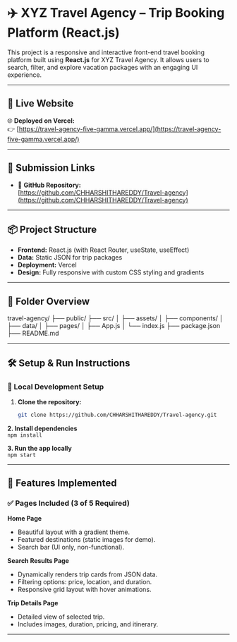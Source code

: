 # ✈️ XYZ Travel Agency – Trip Booking Platform (React.js)

This project is a responsive and interactive front-end travel booking platform built using **React.js** for XYZ Travel Agency. It allows users to search, filter, and explore vacation packages with an engaging UI experience.

---

## 🔗 Live Website

🌐 **Deployed on Vercel:**  
👉 [https://travel-agency-five-gamma.vercel.app/](https://travel-agency-five-gamma.vercel.app/)

---

## 🧾 Submission Links

- 🔗 **GitHub Repository:**  
  [https://github.com/CHHARSHITHAREDDY/Travel-agency](https://github.com/CHHARSHITHAREDDY/Travel-agency)

---

## 📦 Project Structure

- **Frontend:** React.js (with React Router, useState, useEffect)
- **Data:** Static JSON for trip packages
- **Deployment:** Vercel
- **Design:** Fully responsive with custom CSS styling and gradients

---

## 📂 Folder Overview

travel-agency/
├── public/
├── src/
│ ├── assets/
│ ├── components/
│ ├── data/
│ ├── pages/
│ ├── App.js
│ └── index.js
├── package.json
├── README.md

---

## 🛠️ Setup & Run Instructions

### 🚀 Local Development Setup

1. **Clone the repository:**
   ```bash
   git clone https://github.com/CHHARSHITHAREDDY/Travel-agency.git


**2. Install dependencies**  
`npm install`

**3. Run the app locally**  
`npm start`

---

## 📌 Features Implemented

### ✅ Pages Included (3 of 5 Required)

**Home Page**  
- Beautiful layout with a gradient theme.  
- Featured destinations (static images for demo).  
- Search bar (UI only, non-functional).

**Search Results Page**  
- Dynamically renders trip cards from JSON data.  
- Filtering options: price, location, and duration.  
- Responsive grid layout with hover animations.

**Trip Details Page**  
- Detailed view of selected trip.  
- Includes images, duration, pricing, and itinerary.

---
